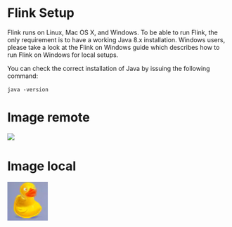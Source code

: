 # Flink Setup
Flink runs on Linux, Mac OS X, and Windows. To be able to run Flink, the only requirement is to have a working Java 8.x installation. Windows users, please take a look at the Flink on Windows guide which describes how to run Flink on Windows for local setups.

You can check the correct installation of Java by issuing the following command:
```
java -version
```
# Image remote
![](https://github.com/tianyichow/DaSE_lab/raw/master/setup/pic/pic1.png)

# Image local
![](/img.png)
